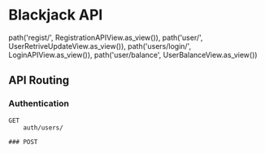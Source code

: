 # Blackjack API
path('regist/', RegistrationAPIView.as_view()),
path('user/', UserRetriveUpdateView.as_view()),
path('users/login/', LoginAPIView.as_view()),
path('user/balance', UserBalanceView.as_view())
## API Routing
### Authentication 
    GET
        auth/users/
    
    ### POST